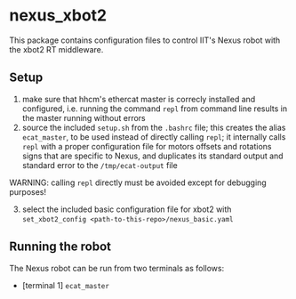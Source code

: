 # nexus_xbot2
This package contains configuration files to control IIT's Nexus robot with the xbot2
RT middleware.

## Setup
1. make sure that hhcm's ethercat master is correcly installed and configured, i.e. running the command `repl` from command line results in the master running without errors
2. source the included `setup.sh` from the `.bashrc` file; this creates the alias `ecat_master`, to be used instead of directly calling `repl`; it internally calls `repl` with a proper configuration file for motors offsets and rotations signs that are specific to Nexus, and duplicates its standard output and standard error to the `/tmp/ecat-output` file

WARNING: calling `repl` directly must be avoided except for debugging purposes!

3. select the included basic configuration file for xbot2 with `set_xbot2_config <path-to-this-repo>/nexus_basic.yaml`

## Running the robot
The Nexus robot can be run from two terminals as follows:

- [terminal 1] `ecat_master`